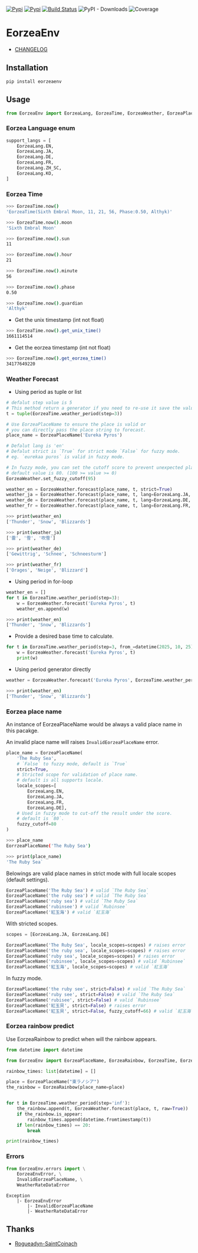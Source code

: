 [![Pypi](https://img.shields.io/pypi/v/eorzeaenv.svg?style=flat-square)](https://pypi.org/project/EorzeaEnv/)
[![Pypi](https://img.shields.io/pypi/pyversions/eorzeaenv.svg?style=flat-square)](https://pypi.org/project/EorzeaEnv/)
[![Build Status](https://img.shields.io/endpoint.svg?url=https%3A%2F%2Factions-badge.atrox.dev%2FEltonChou%2FEorzeaEnv%2Fbadge&style=flat-square)](https://github.com/EltonChou/EorzeaEnv/actions)
![PyPI - Downloads](https://img.shields.io/pypi/dm/EorzeaEnv?style=flat-square)
![Coverage](https://img.shields.io/codecov/c/github/EltonChou/EorzeaEnv?style=flat-square)

# EorzeaEnv

+ [CHANGELOG](https://github.com/EltonChou/EorzeaEnv/blob/master/CHANGELOG.md)

## Installation
```
pip install eorzeaenv
```

## Usage
```py
from EorzeaEnv import EorzeaLang, EorzeaTime, EorzeaWeather, EorzeaPlaceName
```

### Eorzea Language enum
```py
support_langs = [
    EorzeaLang.EN,
    EorzeaLang.JA,
    EorzeaLang.DE,
    EorzeaLang.FR,
    EorzeaLang.ZH_SC,
    EorzeaLang.KO,
]
```

### Eorzea Time

```sh
>>> EorzeaTime.now()
'EorzeaTime(Sixth Embral Moon, 11, 21, 56, Phase:0.50, Althyk)'

>>> EorzeaTime.now().moon
'Sixth Embral Moon'

>>> EorzeaTime.now().sun
11

>>> EorzeaTime.now().hour
21

>>> EorzeaTime.now().minute
56

>>> EorzeaTime.now().phase
0.50

>>> EorzeaTime.now().guardian
'Althyk'
```
+ Get the unix timestamp (int not float)
```sh
>>> EorzeaTime.now().get_unix_time()
1661114514
```
+ Get the eorzea timestamp (int not float)
```sh
>>> EorzeaTime.now().get_eorzea_time()
34177649220
```

### Weather Forecast
+ Using period as tuple or list
```python
# defalut step value is 5
# This method return a generator if you need to re-use it save the values as `tuple` or `list`.
t = tuple(EorzeaTime.weather_period(step=3))

# Use EorzeaPlaceName to ensure the place is valid or
# you can directly pass the place string to forecast.
place_name = EorzeaPlaceName('Eureka Pyros')

# Defalut lang is 'en'
# Defalut strict is `True` for strict mode `False` for fuzzy mode.
# eg. `eurekaa puros` is valid in fuzzy mode.

# In fuzzy mode, you can set the cutoff score to prevent unexpected place name to be passed.
# default value is 80. (100 >= value >= 0)
EorzeaWeather.set_fuzzy_cutoff(95)

weather_en = EorzeaWeather.forecast(place_name, t, strict=True)
weather_ja = EorzeaWeather.forecast(place_name, t, lang=EorzeaLang.JA, strict=True)
weather_de = EorzeaWeather.forecast(place_name, t, lang=EorzeaLang.DE, strict=True)
weather_fr = EorzeaWeather.forecast(place_name, t, lang=EorzeaLang.FR, strict=True)
```
```sh
>>> print(weather_en)
['Thunder', 'Snow', 'Blizzards']

>>> print(weather_ja)
['雷', '雪', '吹雪']

>>> print(weather_de)
['Gewittrig', 'Schnee', 'Schneesturm']

>>> print(weather_fr)
['Orages', 'Neige', 'Blizzard']
```
+ Using period in for-loop
```py
weather_en = []
for t in EorzeaTime.weather_period(step=3):
    w = EorzeaWeather.forecast('Eureka Pyros', t)
    weather_en.append(w)
```
```sh
>>> print(weather_en)
['Thunder', 'Snow', 'Blizzards']
```
+ Provide a desired base time to calculate.
```py
for t in EorzeaTime.weather_period(step=3, from_=datetime(2025, 10, 25).timestamp()):
    w = EorzeaWeather.forecast('Eureka Pyros', t)
    print(w)
```
+ Using period generator directly
```py
weather = EorzeaWeather.forecast('Eureka Pyros', EorzeaTime.weather_period(step=3))
```
```sh
>>> print(weather_en)
['Thunder', 'Snow', 'Blizzards']
```

### Eorzea place name

An instance of EorzeaPlaceName would be always a valid place name in this pacakge.

An invalid place name will raises `InvalidEorzeaPlaceName` error.

```py
place_name = EorzeaPlaceName(
    'The Ruby Sea',
    # `False` to fuzzy mode, default is `True`
    strict=True,
    # Stricted scope for validation of place name.
    # default is all supports locale.
    locale_scopes=[
        EorzeaLang.EN,
        EorzeaLang.JA,
        EorzeaLang.FR,
        EorzeaLang.DE],
    # Used in fuzzy mode to cut-off the result under the score.
    # default is `80`.
    fuzzy_cutoff=80
)
```
```sh
>>> place_name
EorrzeaPlaceName('The Ruby Sea')

>>> print(place_name)
'The Ruby Sea`
```

Belowings are valid place names in strict mode with full locale scopes (default settings).
```py
EorzeaPlaceName('The Ruby Sea') # valid `The Ruby Sea`
EorzeaPlaceName('the ruby sea') # valid `The Ruby Sea`
EorzeaPlaceName('ruby sea') # valid `The Ruby Sea`
EorzeaPlaceName('rubinsee') # valid `Rubinsee`
EorzeaPlaceName('紅玉海') # valid `紅玉海`
```

With stricted scopes.
```py
scopes = [EorzeaLang.JA, EorzeaLang.DE]

EorzeaPlaceName('The Ruby Sea', locale_scopes=scopes) # raises error
EorzeaPlaceName('the ruby sea', locale_scopes=scopes) # raises error
EorzeaPlaceName('ruby sea', locale_scopes=scopes) # raises error
EorzeaPlaceName('rubinsee', locale_scopes=scopes) # valid `Rubinsee`
EorzeaPlaceName('紅玉海', locale_scopes=scopes) # valid `紅玉海`
```

In fuzzy mode.
```py
EorzeaPlaceName('the ruby see', strict=False) # valid `The Ruby Sea`
EorzeaPlaceName('ruby see', strict=False) # valid `The Ruby Sea`
EorzeaPlaceName('rubisee', strict=False) # valid `Rubinsee`
EorzeaPlaceName('紅玉貝', strict=False) # raises error
EorzeaPlaceName('紅玉貝', strict=False, fuzzy_cutoff=66) # valid `紅玉海`
```

### Eorzea rainbow predict

Use EorzeaRainbow to predict when will the rainbow appears.

```py
from datetime import datetime

from EorzeaEnv import EorzeaPlaceName, EorzeaRainbow, EorzeaTime, EorzeaWeather

rainbow_times: list[datetime] = []

place = EorzeaPlaceName("東ラノシア")
the_rainbow = EorzeaRainbow(place_name=place)


for t in EorzeaTime.weather_period(step='inf'):
    the_rainbow.append(t, EorzeaWeather.forecast(place, t, raw=True))
    if the_rainbow.is_appear:
        rainbow_times.append(datetime.fromtimestamp(t))
    if len(rainbow_times) == 20:
        break

print(rainbow_times)
```

### Errors
```py
from EorzeaEnv.errors import \
    EorzeaEnvError, \
    InvalidEorzeaPlaceName, \
    WeatherRateDataError
```

```
Exception
    |- EorzeaEnvError
        |- InvalidEorzeaPlaceName
        |- WeatherRateDataError
```

## Thanks
- [Rogueadyn-SaintCoinach](https://github.com/Rogueadyn/SaintCoinach)
